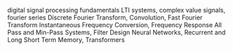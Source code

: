 digital signal processing fundamentals
LTI systems, complex value signals, fourier series 
Discrete Fourier Transform, Convolution, Fast Fourier Transform 
Instantaneous Frequency Conversion, Frequency Response 
All Pass and Min-Pass Systems, Filter Design 
Neural Networks, Recurrent and Long Short Term Memory, Transformers

